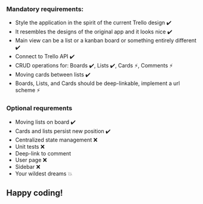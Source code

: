 ### Mandatory requirements: 
* Style the application​ in the spirit​ of the current Trello design :heavy_check_mark:
* It resembles the designs of the original app and it looks nice :heavy_check_mark:
* Main view can be a list or a kanban board or something entirely different :heavy_check_mark:
* Connect to Trello API :heavy_check_mark:
* CRUD operations for: Boards :heavy_check_mark:, Lists :heavy_check_mark:, Cards :zap:, Comments :zap:
* Moving cards between lists :heavy_check_mark:
* Boards, Lists, and Cards should be deep-linkable, implement a url scheme :zap:

### Optional requrements
* Moving lists on board :heavy_check_mark:
* Cards and lists persist new position :heavy_check_mark:
* Centralized state management :x:
* Unit tests :x:
* Deep-link to comment
* User page :x:
* Sidebar :x:
* Your wildest dreams :boom:

## Happy coding!
